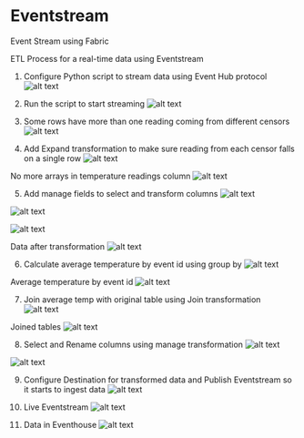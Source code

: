 # Eventstream
Event Stream using Fabric

ETL Process for a real-time data using Eventstream
1. Configure Python script to stream data using Event Hub protocol
![alt text](image.png) 

2. Run the script to start streaming
![alt text](image-1.png)

3. Some rows have more than one reading coming from different censors
![alt text](image-2.png)

4. Add Expand transformation to make sure reading from each censor falls on a single row
![alt text](image-3.png)

No more arrays in temperature readings column
![alt text](image-4.png)

5. Add manage fields to select and transform columns
![alt text](image-5.png)

![alt text](image-6.png)

![alt text](image-7.png)

Data after transformation
![alt text](image-9.png)

6. Calculate average temperature by event id using group by
![alt text](image-8.png)

Average temperature by event id
![alt text](image-10.png)

7. Join average temp with original table using Join transformation
![alt text](image-18.png)

Joined tables
![alt text](image-11.png)

8. Select and Rename columns using manage transformation
![alt text](image-13.png)

![alt text](image-14.png)

9. Configure Destination for transformed data and Publish Eventstream so it starts to ingest data
![alt text](image-15.png)

10. Live Eventstream
![alt text](image-16.png)

11. Data in Eventhouse
![alt text](image-17.png)